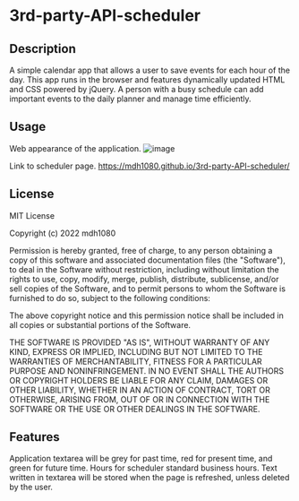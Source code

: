 # 3rd-party-API-scheduler

## Description
A simple calendar app that allows a user to save events for each hour of the day. This app runs in the browser and features dynamically updated HTML and CSS powered by jQuery. A person with a busy schedule can add important events to the daily planner and manage time efficiently. 


## Usage
Web appearance of the application.
![image](https://user-images.githubusercontent.com/110183347/196501399-3b4eb2b4-8973-4465-9270-163b4f14e090.png)

Link to scheduler page. 
https://mdh1080.github.io/3rd-party-API-scheduler/


## License
MIT License

Copyright (c) 2022 mdh1080

Permission is hereby granted, free of charge, to any person obtaining a copy
of this software and associated documentation files (the "Software"), to deal
in the Software without restriction, including without limitation the rights
to use, copy, modify, merge, publish, distribute, sublicense, and/or sell
copies of the Software, and to permit persons to whom the Software is
furnished to do so, subject to the following conditions:

The above copyright notice and this permission notice shall be included in all
copies or substantial portions of the Software.

THE SOFTWARE IS PROVIDED "AS IS", WITHOUT WARRANTY OF ANY KIND, EXPRESS OR
IMPLIED, INCLUDING BUT NOT LIMITED TO THE WARRANTIES OF MERCHANTABILITY,
FITNESS FOR A PARTICULAR PURPOSE AND NONINFRINGEMENT. IN NO EVENT SHALL THE
AUTHORS OR COPYRIGHT HOLDERS BE LIABLE FOR ANY CLAIM, DAMAGES OR OTHER
LIABILITY, WHETHER IN AN ACTION OF CONTRACT, TORT OR OTHERWISE, ARISING FROM,
OUT OF OR IN CONNECTION WITH THE SOFTWARE OR THE USE OR OTHER DEALINGS IN THE
SOFTWARE.

## Features
Application textarea will be grey for past time, red for present time, and green for future time. Hours for scheduler standard business hours. Text written in textarea will be stored when the page is refreshed, unless deleted by the user. 

